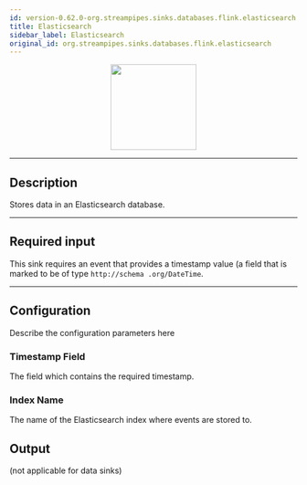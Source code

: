 ```yaml
---
id: version-0.62.0-org.streampipes.sinks.databases.flink.elasticsearch
title: Elasticsearch
sidebar_label: Elasticsearch
original_id: org.streampipes.sinks.databases.flink.elasticsearch
---
```




<p align="center"> 
    <img src="/img/pipeline-elements/org.streampipes.sinks.databases.flink.elasticsearch/icon.png" width="150px;" class="pe-image-documentation"/>
</p>

***

## Description

Stores data in an Elasticsearch database.

***

## Required input

This sink requires an event that provides a timestamp value (a field that is marked to be of type ``http://schema
.org/DateTime``.

***

## Configuration

Describe the configuration parameters here

### Timestamp Field

The field which contains the required timestamp.

### Index Name

The name of the Elasticsearch index where events are stored to.

## Output

(not applicable for data sinks)
